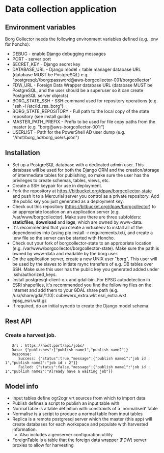 # Data collection application

## Environment variables

Borg Collector needs the following environment variables defined (e.g. .env for honcho):

 - DEBUG - enable Django debugging messages
 - PORT - server port
 - SECRET_KEY - Django secret key
 - DATABASE_URL - Django model + table manager database URL (database MUST be PostgreSQL) e.g. "postgresql://borg:password@aws-borgcollector-001/borgcollector"
 - FDW_URL - Foreign Data Wrapper database URL (database MUST be PostgreSQL, and the user should be a superuser so it can create PostgreSQL server objects)
 - BORG_STATE_SSH - SSH command used for repository operations (e.g. "ssh -i /etc/id_rsa_borg")
 - BORG_STATE_REPOSITORY - Full path to the local copy of the state repository (see install guide)
 - MASTER_PATH_PREFIX - Prefix to be used for file copy paths from the master (e.g. "borg@aws-borgcollector-001:")
 - USERLIST - Path for the PowerShell AD user dump (e.g. "/mnt/borg_ad/borg_users.json")

## Installation
 - Set up a PostgreSQL database with a dedicated admin user. This database will be used for both the Django ORM and the creation/storage of intermediate tables for publishing, so make sure the user has the privileges to create schemas, tables, views, etc.
 - Create a SSH keypair for use in deployment.
 - Fork the repository at https://bitbucket.org/dpaw/borgcollector-state and push it to a Mercurial server you control as a private repository. Add the public key you just generated as a deployment key.
 - Check out this repository (https://bitbucket.org/dpaw/borgcollector) to an appropriate location on an application server (e.g. /var/www/borgcollector). Make sure there are three subfolders: **staticfiles**, **download** and **logs**, which are owned by www-data.
 - It's recommended that you create a virtualenv to install all of the dependencies into (using pip install -r requirements.txt), and create a .env file so the server can be started with Honcho.
 - Check out your fork of borgcollector-state to an appropriate location (e.g. /var/www/borgcollector/borgcollector-state). Make sure the path is owned by www-data and readable by the borg user.
 - On the application server, create a new UNIX user "borg". This user will be used by the slaves to initiate rsync transfers of e.g. DB tables over SSH. Make sure this user has the public key you generated added under .ssh/authorized_keys.
 - Install postgresql-client-x.x and gdal-bin. For EPSG autodetection in ESRI shapefiles, it's recommended you find the following files on the internet and add them to your GDAL share path (e.g. /usr/share/gdal/1.10): cubewerx_extra.wkt esri_extra.wkt epsg_esri.wkt.gz
 - If required, do an initial syncdb to create the Django model schema.

## Rest API
### Create a harvest job.
```
   Url : https://host:port/api/jobs/
   Data: {"publishes":["publish name1","publish name2"]}
   Response:
      Success: {"status":true,"message":{"publish name1":"job id : 1","publish name2":"job id : 2"}}
      Failed: {"status":false,"message":{"publish name1":"job id : 1","publish name2":"Already have a waiting job"}}
```
## Model info

 - Input tables define ogr2ogr vrt sources from which to import data
 - Publish defines a script to publish an input table with
 - NormalTable is a table definition with constraints of a 'normalised' table
 - Normalise is a script to produce a normal table from input tables
 - Replica is a remote postgresql server which the master (this app) will create databases for each workspace and populate with harvested information.
    - Also includes a geoserver configuration utility
 - ForeignTable is a table that the foreign data wrapper (FDW) server proxies to allow for harvesting
